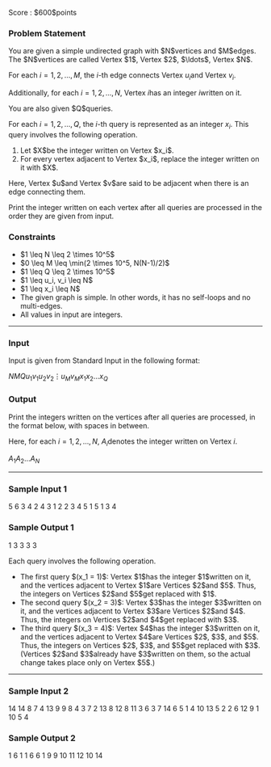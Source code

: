 
<div>

<span>

<span>

<p>
Score : $600$points
</p>

<div>

<section>

### **Problem Statement**

<p>
You are given a simple undirected graph with $N$vertices and $M$edges. The $N$vertices are called Vertex $1$, Vertex $2$, $\ldots$, Vertex $N$.

For each $i = 1, 2, \ldots, M$, the $i$-th edge connects Vertex $u_i$and Vertex $v_i$.

Additionally, for each $i = 1, 2, \ldots, N$, Vertex $i$has an integer $i$written on it.
</p>

<p>
You are also given $Q$queries.

For each $i = 1, 2, \ldots, Q$, the $i$-th query is represented as an integer $x_i$.
This query involves the following operation.
</p>

<ol>

<li>
Let $X$be the integer written on Vertex $x_i$.
</li>

<li>
For every vertex adjacent to Vertex $x_i$, replace the integer written on it with $X$.
</li>

</ol>

<p>
Here, Vertex $u$and Vertex $v$are said to be adjacent when there is an edge connecting them.
</p>

<p>
Print the integer written on each vertex after all queries are processed in the order they are given from input.
</p>

</section>

</div>

<div>

<section>

### **Constraints**

<ul>

<li>
$1 \leq N \leq 2 \times 10^5$
</li>

<li>
$0 \leq M \leq \min(2 \times 10^5, N(N-1)/2)$
</li>

<li>
$1 \leq Q \leq 2 \times 10^5$
</li>

<li>
$1 \leq u_i, v_i \leq N$
</li>

<li>
$1 \leq x_i \leq N$
</li>

<li>
The given graph is simple. In other words, it has no self-loops and no multi-edges.
</li>

<li>
All values in input are integers.
</li>

</ul>

</section>

</div>

---

<div>

<div>

<section>

### **Input**

<p>
Input is given from Standard Input in the following format:
</p>

<div>

$N$$M$$Q$$u_1$$v_1$$u_2$$v_2$$\vdots$$u_M$$v_M$$x_1$$x_2$$\ldots$$x_Q$
</div>

</section>

</div>

<div>

<section>

### **Output**

<p>
Print the integers written on the vertices after all queries are processed, in the format below, with spaces in between.

Here, for each $i = 1, 2, \ldots, N$, $A_i$denotes the integer written on Vertex $i$.
</p>

<div>

$A_1$$A_2$$\ldots$$A_N$
</div>

</section>

</div>

</div>

---

<div>

<section>

### **Sample Input 1**

<div>

5 6 3
4 2
4 3
1 2
2 3
4 5
1 5
1 3 4

</div>

</section>

</div>

<div>

<section>

### **Sample Output 1**

<div>

1 3 3 3 3

</div>

<p>
Each query involves the following operation.
</p>

<ul>

<li>
The first query $(x_1 = 1)$: Vertex $1$has the integer $1$written on it, and the vertices adjacent to Vertex $1$are Vertices $2$and $5$.
Thus, the integers on Vertices $2$and $5$get replaced with $1$.
</li>

<li>
The second query $(x_2 = 3)$: Vertex $3$has the integer $3$written on it, and the vertices adjacent to Vertex $3$are Vertices $2$and $4$.
Thus, the integers on Vertices $2$and $4$get replaced with $3$.
</li>

<li>
The third query $(x_3 = 4)$: Vertex $4$has the integer $3$written on it, and the vertices adjacent to Vertex $4$are Vertices $2$, $3$, and $5$.
Thus, the integers on Vertices $2$, $3$, and $5$get replaced with $3$.
(Vertices $2$and $3$already have $3$written on them, so the actual change takes place only on Vertex $5$.)
</li>

</ul>

</section>

</div>

---

<div>

<section>

### **Sample Input 2**

<div>

14 14 8
7 4
13 9
9 8
4 3
7 2
13 8
12 8
11 3
6 3
7 14
6 5
1 4
10 13
5 2
2 6 12 9 1 10 5 4

</div>

</section>

</div>

<div>

<section>

### **Sample Output 2**

<div>

1 6 1 1 6 6 1 9 9 10 11 12 10 14

</div>

</section>

</div>

</span>

</span>

</div>
